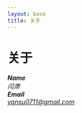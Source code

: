 ```yaml
---
layout: base
title: 关于
---
```


# 关于

<address>
  <strong>Name</strong><br>
  闫肃
</address>
 
<address>
  <strong>Email</strong><br>
  <a href="mailto:#">yansu0711@gmail.com</a>
</address>